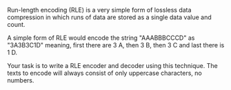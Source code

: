 Run-length encoding (RLE) is a very simple form of lossless data compression in which runs of data are stored as a single data value and count.

A simple form of RLE would encode the string "AAABBBCCCD" as "3A3B3C1D" meaning, first there are 3 A, then 3 B, then 3 C and last there is 1 D.

Your task is to write a RLE encoder and decoder using this technique. The texts to encode will always consist of only uppercase characters, no numbers.
